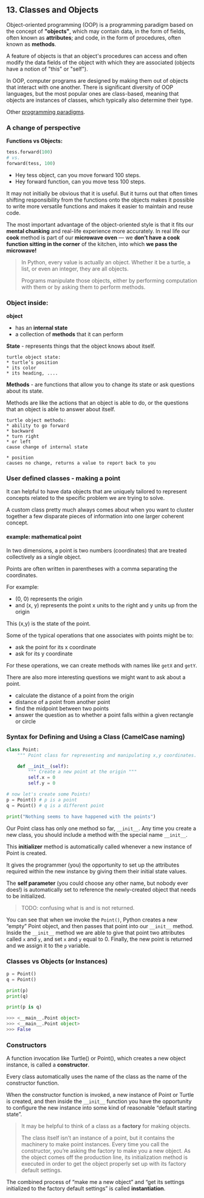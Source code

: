 ## 13. Classes and Objects

Object-oriented programming \(OOP\) is a programming paradigm based on the concept of **"objects"**, which may contain data, in the form of fields, often known as **attributes**; and code, in the form of procedures, often known as **methods**.

A feature of objects is that an object's procedures can access and often modify the data fields of the object with which they are associated \(objects have a notion of "this" or "self"\).

In OOP, computer programs are designed by making them out of objects that interact with one another. There is significant diversity of OOP languages, but the most popular ones are class-based, meaning that objects are instances of classes, which typically also determine their type.

Other [programming paradigms](https://en.wikipedia.org/wiki/Programming_paradigm).

### A change of perspective

**Functions vs Objects:**

```python
tess.forward(100)
# vs.
forward(tess, 100)
```

* Hey tess object, can you move forward 100 steps.
* Hey forward function, can you move tess 100 steps.

It may not initially be obvious that it is useful. But it turns out that often times shifting responsibility from the functions onto the objects makes it possible to write more versatile functions and makes it easier to maintain and reuse code.

The most important advantage of the object-oriented style is that it fits our **mental chunking** and real-life experience more accurately. In real life our **cook** method is part of our **microwave oven** — we **don’t have a cook function sitting in the corner** of the kitchen, into which **we pass the microwave!**

> In Python, every value is actually an object. Whether it be a turtle, a list, or even an integer, they are all objects.
>
> Programs manipulate those objects, either by performing computation with them or by asking them to perform methods.

### Object inside:

**object**

* has an **internal state**
* a collection of **methods** that it can perform

**State** - represents things that the object knows about itself.

```
turtle object state:
* turtle’s position
* its color
* its heading, ....
```

**Methods** - are functions that allow you to change its state or ask questions about its state.

Methods are like the actions that an object is able to do, or the questions that an object is able to answer about itself.

```
turtle object methods:
* ability to go forward
* backward
* turn right 
* or left
cause change of internal state

* position
causes no change, returns a value to report back to you
```

### User defined classes - making a point

It can helpful to have data objects that are uniquely tailored to represent concepts related to the specific problem we are trying to solve.

A custom class pretty much always comes about when you want to cluster together a few disparate pieces of information into one larger coherent concept.

#### example: mathematical point

In two dimensions, a point is two numbers \(coordinates\) that are treated collectively as a single object.

Points are often written in parentheses with a comma separating the coordinates.

For example:

* \(0, 0\) represents the origin
* and \(x, y\) represents the point x units to the right and y units up from the origin

This \(x,y\) is the state of the point.

Some of the typical operations that one associates with points might be to:

* ask the point for its x coordinate
* ask for its y coordinate

For these operations, we can create methods with names like `getX` and `getY`.

There are also more interesting questions we might want to ask about a point.

* calculate the distance of a point from the origin
* distance of a point from another point
* find the midpoint between two points
* answer the question as to whether a point falls within a given rectangle or circle

### Syntax for Defining and Using a Class \(CamelCase naming\)

```python
class Point:
    """ Point class for representing and manipulating x,y coordinates. """

    def __init__(self):
        """ Create a new point at the origin """
        self.x = 0
        self.y = 0

# now let's create some Points!
p = Point() # p is a point
q = Point() # q is a different point

print("Nothing seems to have happened with the points")
```

Our Point class has only one method so far, `__init__`. Any time you create a new class, you should include a method with the special name `__init__`.

This **initializer** method is automatically called whenever a new instance of Point is created.

It gives the programmer \(you\) the opportunity to set up the attributes required within the new instance by giving them their initial state values.

The **self parameter** \(you could choose any other name, but nobody ever does!\) is automatically set to reference the newly-created object that needs to be initialized.

> TODO: confusing what is and is not returned.

You can see that when we invoke the `Point()`, Python creates a new “empty” Point object, and then passes that point into our `__init__` method. Inside the `__init__` method we are able to give that point two attributes called `x` and `y`, and set `x` and `y` equal to 0. Finally, the new point is returned and we assign it to the `p` variable.

### Classes vs Objects \(or Instances\)

```python
p = Point()
q = Point()

print(p)
print(q)

print(p is q)

>>> <__main__.Point object>
>>> <__main__.Point object>
>>> False
```

### Constructors

A function invocation like Turtle\(\) or Point\(\), which creates a new object instance, is called a **constructor**.

Every class automatically uses the name of the class as the name of the constructor function.

When the constructor function is invoked, a new instance of Point or Turtle is created, and then inside the `__init__` function you have the opportunity to configure the new instance into some kind of reasonable “default starting state”.

> It may be helpful to think of a class as a **factory** for making objects. 
>
> The class itself isn’t an instance of a point, but it contains the machinery to make point instances. Every time you call the constructor, you’re asking the factory to make you a new object. As the object comes off the production line, its initialization method is executed in order to get the object properly set up with its factory default settings.

The combined process of “make me a new object” and “get its settings initialized to the factory default settings” is called **instantiation**.









